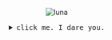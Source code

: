 <p align="center">
    <!-- 
    <img src="https://media.giphy.com/media/KcePHlH8aT5vE519xe/giphy.gif" alt="symbols">
    -->
 <img src="https://media.giphy.com/media/CTcyjVJQMEi2Y/giphy.gif" alt="luna">
</p>

<details>
  <summary align="center"><samp>click me. I dare you.</samp></summary>
  <hr>
  <img src="https://media.giphy.com/media/xTk9ZOk8WmSKQpFg1W/giphy-downsized.gif" alt="cube" align="left" valign="middle"> Hi, i’m <strong>CR0W</strong>. I'm a computer science student based in 	U+1F1E8 U+1F1FF	 Prague. <code>Coding</code> and <code>learning</code> is my passion.
  <hr>
  <p align="center">
    Have a nice day.<br>
    <a href="https://twitter.com/intent/tweet?text=@lvcastrelec%20Heyo,%20I%20come%20from%20github%21%21%20"><kbd>hit me up on twitter</kbd></a> <a href="https://www.instagram.com/lvcastrelec/"><kbd>stalk me on ig</kbd></a>
   </p>
</details>
